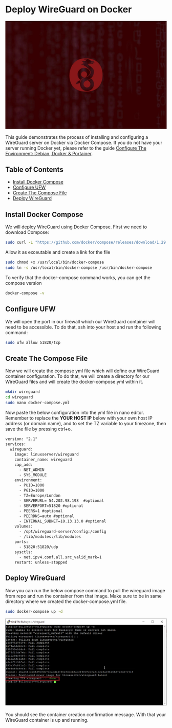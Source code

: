 <!-- omit in toc -->
# Deploy WireGuard on Docker
![Deploy WireGuard Cover](deploy-wireguard-cover.jpg.webp)
<br/>

This guide demonstrates the process of installing and configuring a WireGuard server on Docker via Docker Compose. If you do not have your server running Docker yet, please refer to the guide [Configure The Environment: Debian, Docker & Portainer](/ConfigureTheEnvironment/ConfigureTheEnvironment.md).

<!-- omit in toc -->
## Table of Contents
- [Install Docker Compose](#install-docker-compose)
- [Configure UFW](#configure-ufw)
- [Create The Compose File](#create-the-compose-file)
- [Deploy WireGuard](#deploy-wireguard)

## Install Docker Compose

We will deploy WireGuard using Docker Compose. First we need to download Compose:
```bash
sudo curl -L "https://github.com/docker/compose/releases/download/1.29.2/docker-compose-$(uname -s)-$(uname -m)" -o /usr/local/bin/docker-compose
```

Allow it as exceutable and create a link for the file
```bash
sudo chmod +x /usr/local/bin/docker-compose
sudo ln -s /usr/local/bin/docker-compose /usr/bin/docker-compose
```

To verify that the docker-compose command works, you can get the compose version
```bash
docker-compose -v
```

## Configure UFW

We will open the port in our firewall which our WireGuard container will need to be accessible. To do that, ssh into your host and run the following command:
```bash
sudo ufw allow 51820/tcp
```

## Create The Compose File

Now we will create the compose yml file which will define our WireGuard container configuration. To do that, we will create a directory for our WireGuard files and will create the docker-compose.yml within it.
```bash
mkdir wireguard
cd wireguard
sudo nano docker-compose.yml
```

Now paste the below configuration into the yml file in nano editor. Remember to replace the **YOUR HOST IP** below with your own host IP address (or domain name), and to set the TZ variable to your timezone, then save the file by pressing ctrl+o.

```
version: "2.1"
services:
  wireguard:
    image: linuxserver/wireguard
    container_name: wireguard
    cap_add:
      - NET_ADMIN
      - SYS_MODULE
    environment:
      - PUID=1000
      - PGID=1000
      - TZ=Europe/London
      - SERVERURL= 54.202.98.198  #optional
      - SERVERPORT=51820 #optional
      - PEERS=1 #optional
      - PEERDNS=auto #optional
      - INTERNAL_SUBNET=10.13.13.0 #optional
    volumes:
      - /opt/wireguard-server/config:/config
      - /lib/modules:/lib/modules
    ports:
      - 51820:51820/udp
    sysctls:
      - net.ipv4.conf.all.src_valid_mark=1
    restart: unless-stopped
```

## Deploy WireGuard

Now you can run the below compose command to pull the wireguard image from repo and run the container from that image. Make sure to be in same directory where we created the docker-compose.yml file.
```bash
sudo docker-compose up -d
```

![Compose WireGuard](compose-wireguard.png.webp)
<br/><br/>
You should see the container creation confirmation message. With that your WireGuard container is up and running.


